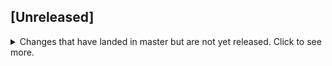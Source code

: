 ## [Unreleased]
<details>
  <summary>
    Changes that have landed in master but are not yet released.
    Click to see more.
  </summary>

  ### Fixed
  
  * [Fixed `disabled` attribute processing in grid buttons.](https://github.com/softindex/uikernel/pull/229)
</details>
